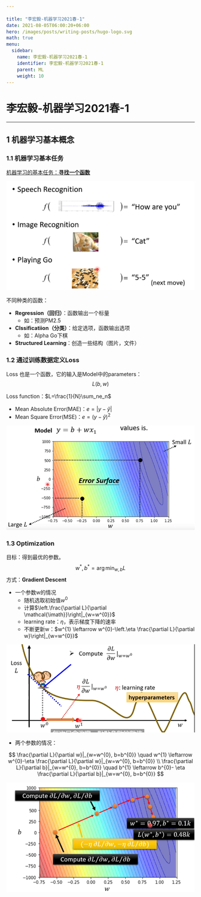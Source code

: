 ```yaml
---

title: "李宏毅-机器学习2021春-1"
date: 2021-08-05T06:00:20+06:00
hero: /images/posts/writing-posts/hugo-logo.svg
math: true
menu:
  sidebar:
    name: 李宏毅-机器学习2021春-1
    identifier: 李宏毅-机器学习2021春-1
    parent: ML
    weight: 10
---
```


# 李宏毅-机器学习2021春-1

---

## 1 机器学习基本概念

### 1.1 机器学习基本任务

<u>机器学习的基本任务：**寻找一个函数**</u>

![image-20211015162826661](../../../static/images/posts/ML/image-20211015162826661.png)

不同种类的函数：

* **Regression（回归）**：函数输出一个标量
  * 如：预测PM2.5
* **Clssificatiion（分类）**：给定选项，函数输出选项
  * 如：Alpha Go下棋
* **Structured Learning**：创造一些结构（图片，文件）

### 1.2 通过训练数据定义Loss

Loss 也是一个函数，它的输入是Model中的parameters：
$$
L(b,w)
$$

Loss function：$L=\frac{1}{N}\sum_ne_n$

* Mean Absolute Error(MAE)：$e=|y-\hat{y}|$
* Mean Square Error(MSE)：$e=(y-\hat{y})^2$

![image-20211015164043176](../../../static/images/posts/ML/image-20211015164043176.png)

### 1.3 Optimization

目标：得到最优的参数。
$$
w^{*}, b^{*}=\arg \min _{w, b} L
$$
方式：**Gradient Descent**

* 一个参数w的情况
  * 随机选取初始值$w^0$
  * 计算$\left.\frac{\partial L}{\partial \mathcal{\imath}}\right|_{w=w^{0}}$
  * learning rate：$\eta$，表示梯度下降的速率
  * 不断更新w：$w^{1} \leftarrow w^{0}-\left.\eta \frac{\partial L}{\partial w}\right|_{w=w^{0}}$

![image-20211015164644911](../../../static/images/posts/ML/image-20211015164644911.png)

* 两个参数的情况：

$$
\frac{\partial L}{\partial w}|_{w=w^{0}, b=b^{0}} \quad w^{1} \leftarrow w^{0}-\eta \frac{\partial L}{\partial w}|_{w=w^{0}, b=b^{0}} \\ \frac{\partial L}{\partial b}|_{w=w^{0}, b=b^{0}} \quad b^{1}  \leftarrow b^{0}- \eta \frac{\partial L}{\partial b}|_{w=w^{0}, b=b^{0}}
$$

![image-20211015165202445](../../../static/images/posts/ML/image-20211015165202445.png)







